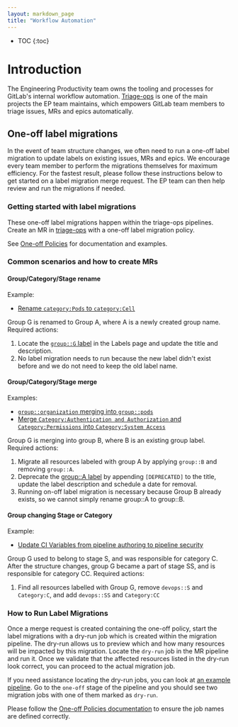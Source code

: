 ```yaml
---
layout: markdown_page
title: "Workflow Automation"
---
```


- TOC
{:toc}

# Introduction

The Engineering Productivity team owns the tooling and processes for GitLab's internal workflow automation. [Triage-ops](https://gitlab.com/gitlab-org/quality/triage-ops) is one of the main projects the EP team maintains, which empowers GitLab team members to triage issues, MRs and epics automatically.

## One-off label migrations

In the event of team structure changes, we often need to run a one-off label migration to update labels on existing issues, MRs and epics. We encourage every team member to perform the migrations themselves for maximum efficiency. For the fastest result, please follow these instructions below to get started on a label migration merge request. The EP team can then help review and run the migrations if needed.

### Getting started with label migrations

These one-off label migrations happen within the triage-ops pipelines. Create an MR in [triage-ops](https://gitlab.com/gitlab-org/quality/triage-ops) with a one-off label migration policy.

See [One-off Policies](https://gitlab.com/gitlab-org/quality/triage-ops/-/blob/master/doc/scheduled/index.md#one-off-policies) for documentation and examples.

### Common scenarios and how to create MRs

#### Group/Category/Stage rename

Example:

- [Rename `category:Pods` to `category:Cell`](https://gitlab.com/gitlab-org/quality/triage-ops/-/issues/1270)

Group G is renamed to Group A, where A is a newly created group name. Required actions:

1. Locate the [`group::G` label](https://gitlab.com/groups/gitlab-org/-/labels) in the Labels page and update the title and description.
2. No label migration needs to run because the new label didn't exist before and we do not need to keep the old label name.

#### Group/Category/Stage merge

Examples:

- [`group::organization` merging into `group::pods`](https://gitlab.com/gitlab-org/quality/triage-ops/-/merge_requests/2049)
- [Merge `Category:Authentication and Authorization` and `Category:Permissions` into `Category:System Access`](https://gitlab.com/gitlab-org/quality/triage-ops/-/merge_requests/2022)

Group G is merging into group B, where B is an existing group label. Required actions:

1. Migrate all resources labeled with group A by applying `group::B` and removing `group::A`.
2. Deprecate the [group::A label](https://gitlab.com/groups/gitlab-org/-/labels?search=group::A) by appending `[DEPRECATED]` to the title, update the label description and schedule a date for removal.
3. Running on-off label migration is necessary because Group B already exists, so we cannot simply rename group::A to group::B.

#### Group changing Stage or Category

Example:

- [Update CI Variables from pipeline authoring to pipeline security](https://gitlab.com/gitlab-org/quality/triage-ops/-/merge_requests/2053)

Group G used to belong to stage S, and was responsible for category C. After the structure changes, group G became a part of stage SS, and is responsible for category CC. Required actions:

1. Find all resources labelled with Group G, remove `devops::S` and `Category:C`, and add `devops::SS` and `Category:CC`

### How to Run Label Migrations

Once a merge request is created containing the one-off policy, start the label migrations with a dry-run job which is created within the migration pipeline. The dry-run allows us to preview which and how many resources will be impacted by this migration. Locate the `dry-run` job in the MR pipeline and run it. Once we validate that the affected resources listed in the dry-run look correct, you can proceed to the actual migration job.

If you need assistance locating the dry-run jobs, you can look at [an example pipeline](https://gitlab.com/gitlab-org/quality/triage-ops/-/pipelines/801902517). Go to the `one-off` stage of the pipeline and you should see two migration jobs with one of them marked as `dry-run`.

Please follow the [One-off Policies documentation](https://gitlab.com/gitlab-org/quality/triage-ops/-/blob/master/doc/scheduled/index.md#one-off-policies) to ensure the job names are defined correctly.
